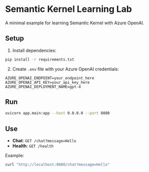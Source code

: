 # Semantic Kernel Learning Lab

A minimal example for learning Semantic Kernel with Azure OpenAI.

## Setup

1. Install dependencies:
```bash
pip install -r requirements.txt
```

2. Create `.env` file with your Azure OpenAI credentials:
```
AZURE_OPENAI_ENDPOINT=your_endpoint_here
AZURE_OPENAI_API_KEY=your_api_key_here
AZURE_OPENAI_DEPLOYMENT_NAME=gpt-4
```

## Run

```bash
uvicorn app.main:app --host 0.0.0.0 --port 8080
```

## Use

- **Chat**: `GET /chat?message=Hello`
- **Health**: `GET /health`

Example:
```bash
curl "http://localhost:8080/chat?message=Hello"
```
